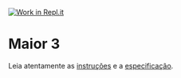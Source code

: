 [![Work in Repl.it](https://classroom.github.com/assets/work-in-replit-14baed9a392b3a25080506f3b7b6d57f295ec2978f6f33ec97e36a161684cbe9.svg)](https://classroom.github.com/online_ide?assignment_repo_id=3835065&assignment_repo_type=AssignmentRepo)
# Maior 3

Leia atentamente as [instruções](./instruções.md) e a [especificação](./especificação.md).
